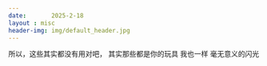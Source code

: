 ```yaml
---
date:       2025-2-18
layout : misc
header-img: img/default_header.jpg
---
```


所以，这些其实都没有用对吧，
其实那些都是你的玩具
我也一样
毫无意义的闪光
